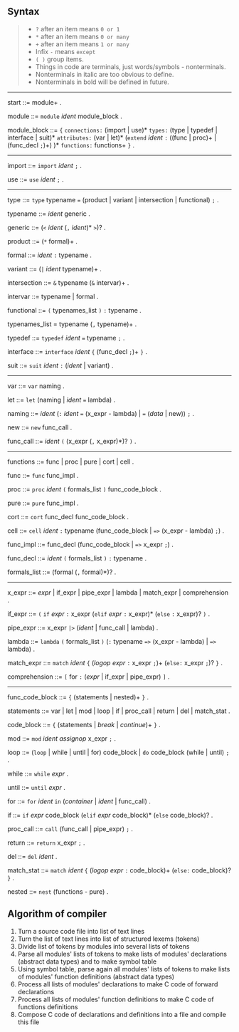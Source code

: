 ## Syntax

> - `?` after an item means `0 or 1`
> - `*` after an item means `0 or many`
> - `+` after an item means `1 or many`
> - Infix `-` means `except`
> - `( )` group items.
> - Things in code are terminals, just words/symbols - nonterminals.
> - Nonterminals in italic are too obvious to define.
> - Nonterminals in bold will be defined in future.

---

start ::= module+ .

module ::= `module` _ident_ module_block .

module_block ::=
`{`
    `connections:`
        (import | use)*
    `types:`
        (type | typedef | interface | suit)*
    `attributes:`
        (var | let)*
    (`extend` _ident_ `:`
        ((func | proc)+ | (func_decl `;`)+)
    )*
    `functions:`
        functions+
`}` .

---

import ::= `import` _ident_ `;` .

use ::= `use` _ident_ `;` .

---

type ::= `type` typename `=` (product | variant | intersection | functional) `;` .

typename ::= _ident_ generic .

generic ::= (`<` _ident_ (`,` _ident_)* `>`)? .

product ::= (`*` formal)+ .

formal ::= _ident_ `:` typename .

variant ::= (`|` _ident_ typename)+ .

intersection ::= `&` typename (`&` intervar)+ .

intervar ::= typename | formal .

functional ::= `(` typenames_list `)` `:` typename .

typenames_list = typename (`,` typename)+ .

typedef ::= `typedef` _ident_ `=` typename `;` .

interface ::= `interface` _ident_ `{` (func_decl `;`)+ `}` .

suit ::= `suit` _ident_ `:` (_ident_ | variant) .

---

var ::= `var` naming .

let ::= `let` (naming | _ident_ `=` lambda) .

naming ::= _ident_ (`:` _ident_ `=` (x_expr - lambda) | `=` (_data_ | new)) `;` .

new ::= `new` func_call .

func_call ::= _ident_ `(` (x_expr (`,` x_expr)*)? `)` .

---

functions ::= func | proc | pure | cort | cell .

func ::= `func` func_impl .

proc ::= `proc` _ident_ `(` formals_list `)` func_code_block .

pure ::= `pure` func_impl .

cort ::= `cort` func_decl func_code_block .

cell ::= `cell` _ident_ `:` typename (func_code_block | `=>` (x_expr - lambda) `;`) .

func_impl ::= func_decl (func_code_block | `=>` x_expr `;`) .

func_decl ::= _ident_ `(` formals_list `)` `:` typename .

formals_list ::= (formal (`,` formal)*)? .

---

x_expr ::= _expr_ | if_expr | pipe_expr | lambda | match_expr | comprehension .

if_expr ::= `(` `if` _expr_ `:` x_expr (`elif` _expr_ `:` x_expr)* (`else` `:` x_expr)? `)` .

pipe_expr ::= x_expr `|>` (_ident_ | func_call | lambda) .

lambda ::= `lambda` `(` formals_list `)` (`:` typename `=>` (x_expr - lambda) | `=>` lambda) .

match_expr ::= `match` _ident_ `{` (_logop_ _expr_ `:` x_expr `;`)+ (`else:` x_expr `;`)? `}` .

comprehension ::= `[` for `:` (_expr_ | if_expr | pipe_expr) `]` .

---

func_code_block ::= `{` (statements | nested)+ `}` .

statements ::= var | let | mod | loop | if | proc_call | return | del | match_stat .

code_block ::= `{` (statements | _break_ | _continue_)+ `}` .

mod ::= `mod` _ident_ _assignop_ x_expr `;` .

loop ::= (`loop` | while | until | for) code_block | `do` code_block (while | until) `;` .

while ::= `while` _expr_ .

until ::= `until` _expr_ .

for ::= `for` _ident_ `in` (_container_ | _ident_ | func_call) .

if ::= `if` _expr_ code_block (`elif` _expr_ code_block)* (`else` code_block)? .

proc_call ::= `call` (func_call | pipe_expr) `;` .

return ::= `return` x_expr `;` .

del ::= `del` _ident_ .

match_stat ::= `match` _ident_ `{` (_logop_ _expr_ `:` code_block)+ (`else:` code_block)? `}` .

nested ::= `nest` (functions - pure) .

## Algorithm of compiler

1. Turn a source code file into list of text lines
2. Turn the list of text lines into list of structured lexems (tokens)
3. Divide list of tokens by modules into several lists of tokens
4. Parse all modules' lists of tokens to make lists of modules' declarations (abstract data types) and to make symbol table
5. Using symbol table, parse again all modules' lists of tokens to make lists of modules' function definitions (abstract data types)
6. Process all lists of modules' declarations to make C code of forward declarations
7. Process all lists of modules' function definitions to make C code of functions definitions
8. Compose C code of declarations and definitions into a file and compile this file
